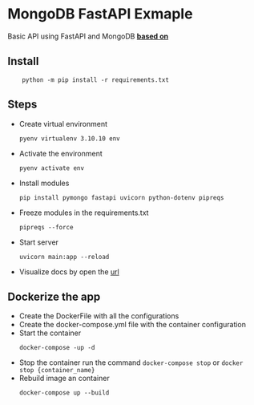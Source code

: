 # MongoDB FastAPI Exmaple
Basic API using FastAPI and MongoDB **[based on](https://morioh.com/p/fd31220b32ec?f=5c21fb01c16e2556b555ab32)**

## Install
```
	python -m pip install -r requirements.txt
```

## Steps
* Create virtual environment
	```
	pyenv virtualenv 3.10.10 env
	```
* Activate the environment
	```
	pyenv activate env
	```
* Install modules
	```
	pip install pymongo fastapi uvicorn python-dotenv pipreqs
	```
* Freeze modules in the requirements.txt
	```
	pipreqs --force
	```
* Start server
	```
	uvicorn main:app --reload
	```
* Visualize docs by open the [url](http://127.0.0.1:8000/docs)


## Dockerize the app
* Create the DockerFile with all the configurations
* Create the docker-compose.yml file with the container configuration
* Start the container
	```
	docker-compose -up -d
	```
* Stop the container
	run the command `docker-compose stop` or `docker stop {container_name}`
* Rebuild image an container
	```
	docker-compose up --build
	```
